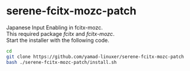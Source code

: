 # serene-fcitx-mozc-patch
Japanese Input Enabling in fcitx-mozc.<br>
This required package *fcitx* and *fcitx-mozc*.<br>
Start the installer with the following code.<br>

```bash
cd
git clone https://github.com/yamad-linuxer/serene-fcitx-mozc-patch
bash ./serene-fcitx-mozc-patch/install.sh
```
